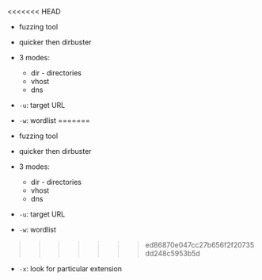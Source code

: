 <<<<<<< HEAD
- fuzzing tool
- quicker then dirbuster
- 3 modes:
	- dir - directories
	- vhost
	- dns

- `-u`: target URL
- `-w`: wordlist
=======
- fuzzing tool
- quicker then dirbuster
- 3 modes:
	- dir - directories
	- vhost
	- dns

- `-u`: target URL
- `-w`: wordlist
>>>>>>> ed86870e047cc27b656f2f20735dd248c5953b5d
- `-x`: look for particular extension